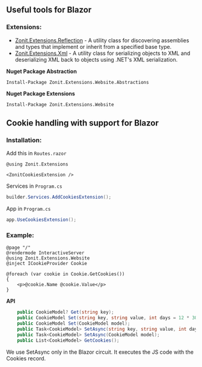## Useful tools for Blazor

### Extensions:
- [Zonit.Extensions.Reflection](https://github.com/Zonit/Zonit.Extensions/tree/master/Source/Zonit.Extensions/Reflection) - A utility class for discovering assemblies and types that implement or inherit from a specified base type.
- [Zonit.Extensions.Xml](https://github.com/Zonit/Zonit.Extensions/tree/master/Source/Zonit.Extensions/Xml) - A utility class for serializing objects to XML and deserializing XML back to objects using .NET's XML serialization.


**Nuget Package Abstraction**
```
Install-Package Zonit.Extensions.Website.Abstractions 
```

**Nuget Package Extensions**
```
Install-Package Zonit.Extensions.Website
```

## Cookie handling with support for Blazor

### Installation:
Add this in ``Routes.razor``
```razor
@using Zonit.Extensions

<ZonitCookiesExtension />
```

Services in ``Program.cs``
```cs
builder.Services.AddCookiesExtension();
```
App in ``Program.cs``
```cs
app.UseCookiesExtension();
```

### Example:

```razor
@page "/"
@rendermode InteractiveServer
@using Zonit.Extensions.Website
@inject ICookieProvider Cookie

@foreach (var cookie in Cookie.GetCookies())
{
    <p>@cookie.Name @cookie.Value</p>
}
```


**API**
```cs
    public CookieModel? Get(string key);
    public CookieModel Set(string key, string value, int days = 12 * 30);
    public CookieModel Set(CookieModel model);
    public Task<CookieModel> SetAsync(string key, string value, int days = 12 * 30);
    public Task<CookieModel> SetAsync(CookieModel model);
    public List<CookieModel> GetCookies();
```

We use SetAsync only in the Blazor circuit. It executes the JS code with the Cookies record.